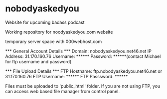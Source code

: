 nobodyaskedyou
==============
Website for upcoming badass podcast

Working repository for noodyaskedyou.com website


temporary server space with 000webhost.com

*** General Account Details ***
Domain: nobodyaskedyou.net46.net
IP Address: 31.170.160.76
Username: ******
Password: ******(contact Michael for ftp username and password)


*** File Upload Details ***
FTP Hostname: ftp.nobodyaskedyou.net46.net or 31.170.160.76
FTP Username:  ******
FTP Passsword: ******

Files must be uploaded to 'public_html' folder.
If you are not using FTP, you can access web based file manager from control panel.
